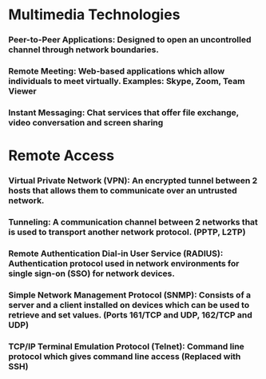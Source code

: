 # Multimedia Technologies

### Peer-to-Peer Applications: Designed to open an uncontrolled channel through network boundaries.

### Remote Meeting: Web-based applications which allow individuals to meet virtually. Examples: Skype, Zoom, Team Viewer

### Instant Messaging: Chat services that offer file exchange, video conversation and screen sharing

# Remote Access

### Virtual Private Network (VPN): An encrypted tunnel between 2 hosts that allows them to communicate over an untrusted network.

### Tunneling: A communication channel between 2 networks that is used to transport another network protocol. (PPTP, L2TP)

### Remote Authentication Dial-in User Service (RADIUS): Authentication protocol used in network environments for single sign-on (SSO) for network devices.

### Simple Network Management Protocol (SNMP): Consists of a server and a client installed on devices which can be used to retrieve and set values. (Ports 161/TCP and UDP, 162/TCP and UDP)

### TCP/IP Terminal Emulation Protocol (Telnet): Command line protocol which gives command line access (Replaced with SSH)
